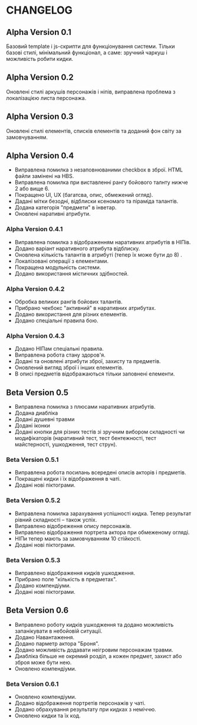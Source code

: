 # CHANGELOG

## Alpha Version 0.1

Базовий template і js-скрипти для функціонування системи. Тільки базові стилі, мінімальний функціонал, а саме: зручний чаркуш і можливість робити кидки.

## Alpha Version 0.2

Оновлені стилі аркушів персонажів і ніпів, виправлена проблема з локалізацією листа персонажа.

## Alpha Version 0.3

Оновлені стилі елементів, списків елементів та доданий фон світу за замовчуванням.

## Alpha Version 0.4

 - Виправлена помилка з незаповнюваними checkbox в зброї. HTML файли замінені на HBS.
 - Виправлена помилка при виставленні рангу бойового талнту нижче 2 або вище 6.
 - Покращено UI, UX (багатсва, опис, обмежений огляд).
 - Дадані мітки безодні, відблиски ксеномаго та піраміда талантів.
 - Додана категорія "предмети" в інветар.
 - Оновлені наративні атрибути.

### Alpha Version 0.4.1

 - Виправлена помилка з відображенням наративних атрибутів в НІПів.
 - Додано варіант наративного атрибута відблиску.
 - Оновлена кількість талантів в атрибуті (тепер їх може бути до 8) .
 - Локалізовані операції з елементами.
 - Покращена модульність системи.
 - Додано використання містичних здібностей.

### Alpha Version 0.4.2

 - Обробка великих рангів бойових талантів.
 - Прибрано чекбокс "активний" в наративних атрибутах.
 - Додано використання для різних елементів.
 - Додано спеціальні правила бою.

### Alpha Version 0.4.3

 - Додано НІПам спеціальні правила.
 - Виправлена робота стану здоров'я.
 - Додані та оновлені атрибути зброї, захисту та предметів.
 - Оновлений вигляд зброї і інших елементів.
 - В описі предметів відображаються тільки заповнені елементи.

## Beta Version 0.5

 - Виправлена помилка з плюсами наративних атрибутів.
 - Додана диабліка
 - Додані душевні травми
 - Додані іконки
 - Додані кнопки для різних тестів зі зручним вибором складності чи модифікаторів (наративний тест, тест бентежності, тест майстерності, ушкодження, тест струн).

### Beta Version 0.5.1

 - Виправлена робота посилань всередені описів акторів і предметів.
 - Покращені кидки і їх відображення в чаті.
 - Додані нові піктограми.

### Beta Version 0.5.2

 - Виправлена помилка зарахування успішності кидка. Тепер результат рівний складності – також успіх.
 - Виправлено відобреження опису персонажів.
 - Виправлено відображення портрета актора при обмеженому огляді.
 - НІПи тепер мають за замовчуванням 10 стійкості.
 - Додані нові піктограми.

### Beta Version 0.5.3

 - Виправлено відображення кидків ушкодження.
 - Прибрано поле "кількість в предметах".
 - Додано компендіуми.
 - Додані нові піктограми.

## Beta Version 0.6

 - Виправлено роботу кидків ушкодження та додано можливість запанікувати в небойовій ситуації.
 - Додано Навантаження.
 - Додано парметр актора "Броня".
 - Додано можливість додавати неігровим персонажам травми.
 - Диабліка більше не окремий розділ, а кожен предмет, захист або зброя може бути нею.
 - Оновлено компендіуми.

### Beta Version 0.6.1

 - Оновлено компендіуми.
 - Додано відображення портретів персонажів у чаті.
 - Додано обрахування результату при кидках з неміччю.
 - Оновлено кидки та їх код.
